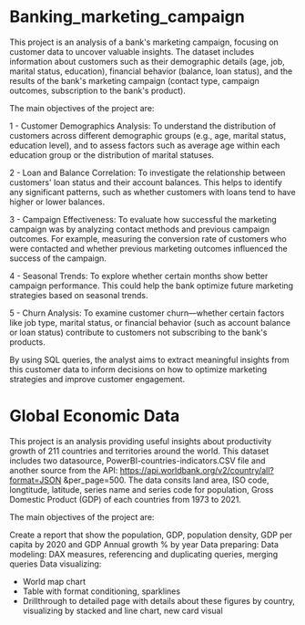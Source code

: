 # Banking_marketing_campaign
This project is an analysis of a bank's marketing campaign, focusing on customer data to uncover valuable insights. The dataset includes information about customers such as their demographic details (age, job, marital status, education), financial behavior (balance, loan status), and the results of the bank's marketing campaign (contact type, campaign outcomes, subscription to the bank's product).

The main objectives of the project are:

1 - Customer Demographics Analysis: To understand the distribution of customers across different demographic groups (e.g., age, marital status, education level), and to assess factors such as average age within each education group or the distribution of marital statuses.

2 - Loan and Balance Correlation: To investigate the relationship between customers' loan status and their account balances. This helps to identify any significant patterns, such as whether customers with loans tend to have higher or lower balances.

3 - Campaign Effectiveness: To evaluate how successful the marketing campaign was by analyzing contact methods and previous campaign outcomes. For example, measuring the conversion rate of customers who were contacted and whether previous marketing outcomes influenced the success of the campaign.

4 - Seasonal Trends: To explore whether certain months show better campaign performance. This could help the bank optimize future marketing strategies based on seasonal trends.

5 - Churn Analysis: To examine customer churn—whether certain factors like job type, marital status, or financial behavior (such as account balance or loan status) contribute to customers not subscribing to the bank's products.

By using SQL queries, the analyst aims to extract meaningful insights from this customer data to inform decisions on how to optimize marketing strategies and improve customer engagement.

# Global Economic Data
This project is an analysis providing useful insights about productivity growth of 211 countries and territories around the world. This dataset includes two datasource, PowerBI-countries-indicators.CSV file and another source from the API: https://api.worldbank.org/v2/country/all?format=JSON
&per_page=500. The data consits land area, ISO code, longtitude, latitude, series name and series code for population, Gross Domestic Product (GDP) of each countries from 1973 to 2021.

The main objectives of the project are:

Create a report that show the population, GDP, population density, GDP per capita by 2020 and GDP Annual growth % by year 
Data preparing: 
Data modeling: DAX measures, referencing and duplicating queries, merging queries
Data visualizing: 
- World map chart
- Table with format conditioning, sparklines
- Drillthrough to detailed page with details about these figures by country, visualizing by stacked and line chart, new card visual

